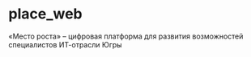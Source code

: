 # place_web
«Место роста» – цифровая платформа для развития возможностей специалистов ИТ-отрасли Югры
